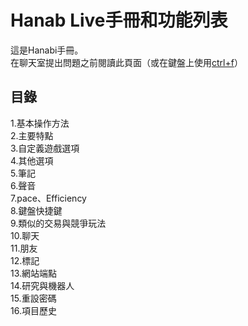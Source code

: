 # Hanab Live手冊和功能列表
這是Hanabi手冊。<br>
在聊天室提出問題之前閱讀此頁面（或在鍵盤上使用[ctrl+f](https://www.google.com/search?q=ctrl+%2B+f)）<br>
## 目錄
1.基本操作方法<br>
2.主要特點<br>
3.自定義遊戲選項<br>
4.其他選項<br>
5.筆記<br>
6.聲音<br>
7.pace、Efficiency<br>
8.鍵盤快捷鍵<br>
9.類似的交易與競爭玩法<br>
10.聊天<br>
11.朋友<br>
12.標記<br>
13.網站端點<br>
14.研究與機器人<br>
15.重設密碼<br>
16.項目歷史<br>
